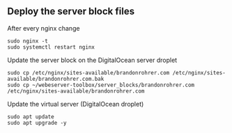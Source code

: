 ## Deploy the server block files

After every nginx change

```
sudo nginx -t
sudo systemctl restart nginx
```

Update the server block on the DigitalOcean server droplet

```
sudo cp /etc/nginx/sites-available/brandonrohrer.com /etc/nginx/sites-available/brandonrohrer.com.bak
sudo cp ~/webeserver-toolbox/server_blocks/brandonrohrer.com /etc/nginx/sites-available/brandonrohrer.com
```

Update the virtual server (DigitalOcean droplet)

```
sudo apt update
sudo apt upgrade -y
```

